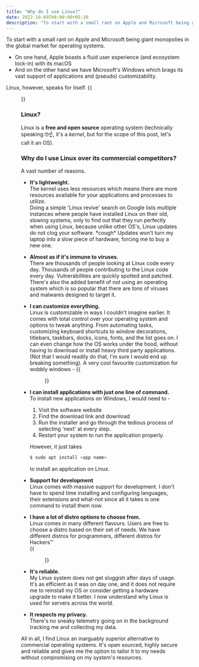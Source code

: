 ```yaml
---
title: "Why do I use Linux?"
date: 2022-10-09T00:00:00+05:30
description: "To start with a small rant on Apple and Microsoft being giant monopolies in the global market for operating systems"
---
```

To start with a small rant on Apple and Microsoft being giant monopolies in the global market for operating systems. 
 
* On one hand, Apple boasts a fluid user experience (and ecosystem lock-in) with its macOS
* And on the other hand we have Microsoft's Windows which brags its vast support of applications and (pseudo) customizability.  

Linux, however, speaks for itself.
{{<figure class="center-image" src="https://user-images.githubusercontent.com/70942982/194413882-04119517-00cd-46cf-95be-d48256a03771.png">}}  

### Linux?
Linux is a **free and open source** operating system (technically speaking 🤓☝️, it's a *kernel*, but for the scope of this post, let's call it an OS).

### Why do I use Linux over its commercial competitors?
A vast number of reasons.
* **It's lightweight.**  
The kernel uses less resources which means there are more resources available for your applications and processes to utilize.  
Doing a simple 'Linux revive' search on Google lists multiple instances where people have installed Linux on their old, slowing systems, only to find out that they run perfectly when using Linux, because unlike other OS's, Linux updates do not clog your software. \*cough\* Updates won't turn my laptop into a slow piece of hardware, forcing me to buy a new one.

* **Almost as if it's immune to viruses.**  
There are thousands of people looking at Linux code every day. Thousands of people contributing to the Linux code every day. Vulnerabilities are quickly spotted and patched. There's also the added benefit of not using an operating system which is so popular that there are tons of viruses and malwares designed to target it.

* **I can customize everything.**  
Linux is customizable in ways I couldn't imagine earlier. It comes with total control over your operating system and options to tweak anything. From automating tasks, customizing keyboard shortcuts to window decorations, titlebars, taskbars, docks, icons, fonts, and the list goes on. I can even change how the OS works under the hood, without having to download or install heavy third party applications. (Not that I would readily do that, I'm sure I would end up breaking something). A very cool favourite customization for wobbly windows - 
{{<figure class="center-image" src="https://cdn.linuxfordevices.com/wp-content/uploads/2022/07/kde-wobbly-effect.gif">}}


* **I can install applications with just one line of command.**  
To install new applications on Windows, I would need to -
    1. Visit the software website
    2. Find the download link and download
    3. Run the installer and go through the tedious process of selecting 'next' at every step.
    4. Restart your system to run the application properly.

    However, it just takes 
    ```bash 
    $ sudo apt install <app name>
    ``` 
    to install an application on Linux.

* **Support for development**  
Linux comes with massive support for development. I don't have to spend time installing and configuring languages, their extensions and what-not since all it takes is one command to install them now.

* **I have a lot of distro options to choose from.**  
Linux comes in many different flavours. Users are free to choose a distro based on their set of needs. We have different distros for programmers, different distros for Hackers™  
{{<figure class="center-image" src="https://www.techspot.com/articles-info/2334/images/2021-09-28-image.jpg">}}

* **It's reliable.**  
My Linux system does not get sluggish after days of usage. It's as efficient as it was on day one, and it does not require me to reinstall my OS or consider getting a hardware upgrade to make it better. I now understand why Linux is used for servers across the world.

* **It respects my privacy.**  
There's no sneaky telemetry going on in the background tracking me and collecting my data.

All in all, I find Linux an inarguably superior alternative to commercial operating systems. It's open sourced, highly secure and reliable and gives me the option to tailor it to my needs without compromising on my system's resources.
